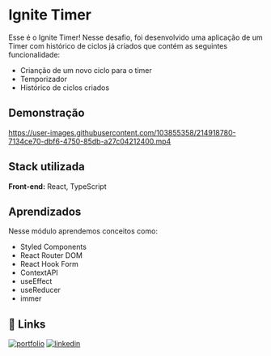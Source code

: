 # Ignite Timer

Esse é o Ignite Timer! Nesse desafio, foi desenvolvido uma aplicação de um Timer com histórico de ciclos já criados que contém as seguintes funcionalidade:

- Crianção de um novo ciclo para o timer
- Temporizador
- Histórico de ciclos criados

## Demonstração

https://user-images.githubusercontent.com/103855358/214918780-7134ce70-dbf6-4750-85db-a27c04212400.mp4

## Stack utilizada

**Front-end:** React, TypeScript

## Aprendizados

Nesse módulo aprendemos conceitos como:

- Styled Components
- React Router DOM
- React Hook Form
-  ContextAPI
- useEffect
- useReducer
- immer

## 🔗 Links

[![portfolio](https://img.shields.io/badge/my_portfolio-000?style=for-the-badge&logo=ko-fi&logoColor=white)](https://felipepeduardo.github.io/Portfolio/)
[![linkedin](https://img.shields.io/badge/linkedin-0A66C2?style=for-the-badge&logo=linkedin&logoColor=white)](https://www.linkedin.com/in/felipepereiraeduardo/)
